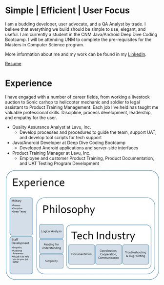 # Simple | Efficient | User Focus

I am a budding developer, user advocate, and a QA Analyst by trade. I believe that everything we build should be simple to use, elegant, and useful. I am currently a student in the CNM Java/Android Deep Dive Coding Bootcamp. I will be attending UNM to complete  the pre-requisites for the Masters in Computer Science program.       

More information about me and my work can be found in my [LinkedIn](https://www.linkedin.com/in/alana-chigbrow-03a40996/).     

[Resume](resume.md)   

# Experience
I have engaged with a number of career fields, from working a livestock auction to Sonic carhop to helicopter mechanic and soldier to legal assistant to Product Training Management. Each job I've held has taught me valuable professional skills. Discipline, process development, leadership, and empathy for the user.

* Quality Assurance Analyst at Lavu, Inc.
  * Develop processes and procedures to guide the team, support UAT, and develop tool scripts for tech support
* Java/Android Developer at Deep Dive Coding Bootcamp
  * Developed Android applications and server-side interfaces
* Product Training Manager at Lavu, Inc.
  * Employee and customer Product Training,  Product Documentation, and UAT Testing Program Development
  
![Experience](img/Experience.png)  
